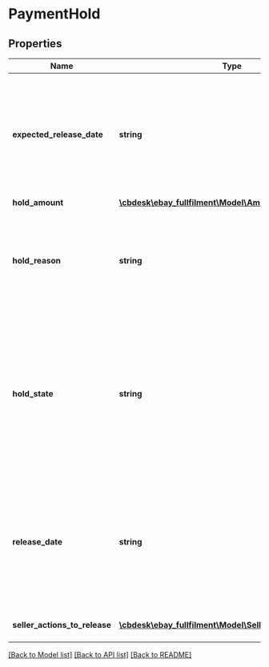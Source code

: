 # PaymentHold

## Properties
Name | Type | Description | Notes
------------ | ------------- | ------------- | -------------
**expected_release_date** | **string** | The date and time that the payment being held is expected to be released to the seller. This timestamp is in ISO 8601 format, which uses the 24-hour Universal Coordinated Time (UTC) clock. This field will be returned if known by eBay. &lt;br /&gt;&lt;br /&gt;&lt;b&gt;Format:&lt;/b&gt; &lt;code&gt;[YYYY]-[MM]-[DD]T[hh]:[mm]:[ss].[sss]Z&lt;/code&gt; &lt;br /&gt;&lt;b&gt;Example:&lt;/b&gt; &lt;code&gt;2015-08-04T19:09:02.768Z&lt;/code&gt; | [optional] 
**hold_amount** | [**\cbdesk\ebay_fullfilment\Model\Amount**](Amount.md) |  | [optional] 
**hold_reason** | **string** | The reason that the payment is being held. A seller&#x27;s payment may be held for a number of reasons, including when the seller is new, the seller&#x27;s level is below standard, or if a return case or &#x27;Significantly not as described&#x27; case is pending against the seller. This field is always returned with the &lt;strong&gt;paymentHolds&lt;/strong&gt; array. | [optional] 
**hold_state** | **string** | The current stage or condition of the hold. This field is always returned with the &lt;strong&gt;paymentHolds&lt;/strong&gt; array.&lt;br /&gt;&lt;br /&gt;&lt;b&gt;Applicable values:&lt;/b&gt;&lt;ul&gt;&lt;li&gt;&lt;code&gt;HELD&lt;/code&gt;&lt;/li&gt;&lt;li&gt;&lt;code&gt;HELD_PENDING&lt;/code&gt;&lt;/li&gt;&lt;li&gt;&lt;code&gt;NOT_HELD&lt;/code&gt;&lt;/li&gt;&lt;li&gt;&lt;code&gt;RELEASE_CONFIRMED&lt;/code&gt;&lt;/li&gt;&lt;li&gt;&lt;code&gt;RELEASE_FAILED&lt;/code&gt;&lt;/li&gt;&lt;li&gt;&lt;code&gt;RELEASE_PENDING&lt;/code&gt;&lt;/li&gt;&lt;li&gt;&lt;code&gt;RELEASED&lt;/code&gt;&lt;/li&gt;&lt;/ul&gt; | [optional] 
**release_date** | **string** | The date and time that the payment being held was actually released to the seller. This timestamp is in ISO 8601 format, which uses the 24-hour Universal Coordinated Time (UTC) clock. This field is not returned until the seller&#x27;s payment is actually released into the seller&#x27;s account.&lt;br /&gt;&lt;br /&gt;&lt;b&gt;Format:&lt;/b&gt; &lt;code&gt;[YYYY]-[MM]-[DD]T[hh]:[mm]:[ss].[sss]Z&lt;/code&gt; &lt;br /&gt;&lt;b&gt;Example:&lt;/b&gt; &lt;code&gt;2015-08-04T19:09:02.768Z&lt;/code&gt; | [optional] 
**seller_actions_to_release** | [**\cbdesk\ebay_fullfilment\Model\SellerActionsToRelease[]**](SellerActionsToRelease.md) | A list of one or more possible actions that the seller can take to expedite the release of the payment hold. | [optional] 

[[Back to Model list]](../../README.md#documentation-for-models) [[Back to API list]](../../README.md#documentation-for-api-endpoints) [[Back to README]](../../README.md)

